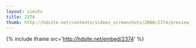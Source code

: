 ```yaml
---
layout: sieutv
title: 2374
thumb: http://hdsite.net/contents/videos_screenshots/2000/2374/preview_360p.mp4.jpg
---
```

{% include iframe src='http://hdsite.net/embed/2374' %}
 
